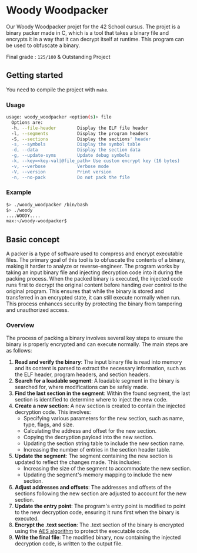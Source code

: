 # Woody Woodpacker

Our Woody Woodpacker projet for the 42 School cursus. The projet is a binary packer made in C, which is a tool that takes a binary file and encrypts it in a way that it can decrypt itself at runtime. This program can be used to obfuscate a binary.

Final grade : `125/100` & Outstanding Project

## Getting started

You need to compile the project with `make`.

### Usage
```sh
usage: woody_woodpacker <option(s)> file
  Options are:
  -h, --file-header        Display the ELF file header
  -l, --segments           Display the program headers
  -S, --sections           Display the sections' header
  -s, --symbols            Display the symbol table
  -d, --data               Display the section data
  -g, --update-syms        Update debug symbols
  -k, --key=<key-val|@file_path> Use custom encrypt key (16 bytes)
  -v, --verbose            Verbose mode
  -V, --version            Print version
  -n, --no-pack            Do not pack the file
```

### Example
```sh
$> ./woody_woodpacker /bin/bash
$> ./woody
....WOODY....
max:~/woody-woodpacker$
```

## Basic concept

A packer is a type of software used to compress and encrypt executable files. The primary goal of this tool is to obfuscate the contents of a binary, making it harder to analyze or reverse-engineer. The program works by taking an input binary file and injecting decryption code into it during the packing process. When the packed binary is executed, the injected code runs first to decrypt the original content before handing over control to the original program. This ensures that while the binary is stored and transferred in an encrypted state, it can still execute normally when run. This process enhances security by protecting the binary from tampering and unauthorized access.

### Overview

The process of packing a binary involves several key steps to ensure the binary is properly encrypted and can execute normally. The main steps are as follows:
1. **Read and verify the binary**: The input binary file is read into memory and its content is parsed to extract the necessary information, such as the ELF header, program headers, and section headers.
2. **Search for a loadable segment**: A loadable segment in the binary is searched for, where modifications can be safely made.
3. **Find the last section in the segment**: Within the found segment, the last section is identified to determine where to inject the new code.
4. **Create a new section**: A new section is created to contain the injected decryption code. This involves:
	- Specifying various parameters for the new section, such as name, type, flags, and size.
	- Calculating the address and offset for the new section.
	- Copying the decryption payload into the new section.
	- Updating the section string table to include the new section name.
	- Increasing the number of entries in the section header table.
5. **Update the segment**: The segment containing the new section is updated to reflect the changes made. This includes:
	- Increasing the size of the segment to accommodate the new section.
	- Updating the segment's memory mapping to include the new section.
6. **Adjust addresses and offsets**: The addresses and offsets of the sections following the new section are adjusted to account for the new section.
7. **Update the entry point**: The program's entry point is modified to point to the new decryption code, ensuring it runs first when the binary is executed.
8. **Encrypt the .text section**: The .text section of the binary is encrypted using the [AES algorithm](https://fr.wikipedia.org/wiki/Advanced_Encryption_Standard) to protect the executable code.
8. **Write the final file**: The modified binary, now containing the injected decryption code, is written to the output file.